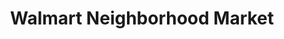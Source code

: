 ---
title: "Walmart Neighborhood Market"
url: /bradenton/walmart-neighborhood-market/
shop: Supermarkt
---